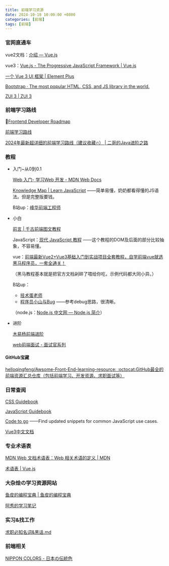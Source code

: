 ```yaml
---
title: 前端学习资源
date: 2024-10-18 10:00:00 +0800
categories: [前端]
tags: [前端]
---
```


### 官网直通车

vue2文档：[介绍 — Vue.js](https://v2.cn.vuejs.org/v2/guide/)    

vue3：[Vue.js - The Progressive JavaScript Framework \| Vue.js](https://vuejs.org/)  

[一个 Vue 3 UI 框架 \| Element Plus](https://element-plus.org/zh-CN/)  

[Bootstrap · The most popular HTML, CSS, and JS library in the world.](https://getbootstrap.com/)  

[ZUI 3 \| ZUI 3](https://www.openzui.com/)  



### 前端学习路线

:heartbeat:[Frontend Developer Roadmap](https://roadmap.sh/frontend)   

[前端学习路线](https://objtube.github.io/front-end-roadmap/#/)  

[2024年最新超详细的前端学习路线（建议收藏🔥） \| 二哥的Java进阶之路](https://javabetter.cn/xuexiluxian/qianduan.html#语言基础)  



### 教程

- 入门~从0到0.1

  [Web 入门- 学习Web 开发 - MDN Web Docs](https://developer.mozilla.org/zh-CN/docs/Learn/Getting_started_with_the_web)  

  [Knowledge Map \| Learn JavaScript](https://learnjavascript.online/knowledge-map.html) ——简单易懂，奶奶都看得懂的JS语法。但是完整版要钱。  

  B站up：[峰华前端工程师](https://space.bilibili.com/302954484)  

- 小白

  [前言 \| 千古前端图文教程](https://web.qianguyihao.com/#前言)  

  JavaScript：[现代 JavaScript 教程](https://zh.javascript.info/) ——这个教程的DOM及后面的部分比较抽象，不容易懂。  

  vue：[前端最新Vue2+Vue3基础入门到实战项目全套教程，自学前端vue就选黑马程序员，一套全通关！](https://www.bilibili.com/video/BV1HV4y1a7n4/)  

  （黑马教程基本就是把官方文档剁碎了喂给你吃，示例代码都大同小异。）

  B站up：

  - [技术蛋老师](https://space.bilibili.com/327247876)  
  - [程序员小山与Bug](https://space.bilibili.com/473631007) ——参考debug思路，很清晰。 

  （node.js：[Node.js 中文网 — Node.js 简介](https://nodejs.cn/en/learn)）    

- 进阶

  [木易杨前端进阶](https://muyiy.cn/)  

  [web前端面试 - 面试官系列](https://vue3js.cn/interview/)  

#### GitHub宝藏

[helloqingfeng/Awsome-Front-End-learning-resource: :octocat:GitHub最全的前端资源汇总仓库（包括前端学习、开发资源、求职面试等）](https://github.com/helloqingfeng/Awsome-Front-End-learning-resource)  



### 日常查阅

[CSS Guidebook](https://tsejx.github.io/css-guidebook/)  

[JavaScript Guidebook](https://tsejx.github.io/javascript-guidebook/)  

[Code to go](https://codetogo.io/) ——Find updated snippets for common JavaScript use cases.  

[Vue3中文文档](https://vue3js.cn/)   



### 专业术语表

[MDN Web 文档术语表：Web 相关术语的定义 \| MDN](https://developer.mozilla.org/zh-CN/docs/Glossary)  

[术语表 \| Vue.js](https://cn.vuejs.org/glossary/)  



### 大杂烩の学习资源网站

[鱼皮的编程宝典 \| 鱼皮的编程宝典](https://code.yupi.icu/)  

[阿秀的学习笔记](https://interviewguide.cn/)  



### 实习&找工作

[求职必知名词&黑话.md](https://github.com/forthespada/InterviewGuide/blob/main/docs/notes/05-xiustar/02-campus_prepare/02-03-求职必知名词&黑话.md)  



### 前端相关

[NIPPON COLORS - 日本の伝統色](https://nipponcolors.com/)  



